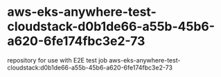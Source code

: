 # aws-eks-anywhere-test-cloudstack-d0b1de66-a55b-45b6-a620-6fe174fbc3e2-73
repository for use with E2E test job aws-eks-anywhere-test-cloudstack:d0b1de66-a55b-45b6-a620-6fe174fbc3e2-73
